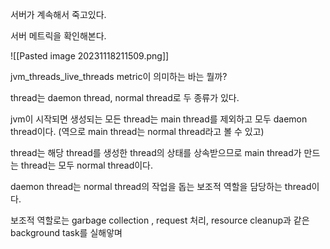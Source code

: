 서버가 계속해서 죽고있다.

서버 메트릭을 확인해본다.

![[Pasted image 20231118211509.png]]

jvm_threads_live_threads metric이 의미하는 바는 뭘까?

thread는 daemon thread, normal thread로 두 종류가 있다.

jvm이 시작되면 생성되는 모든 thread는 main thread를 제외하고 모두 daemon thread이다. (역으로 main thread는 normal thread라고 볼 수 있고)

thread는 해당 thread를 생성한 thread의 상태를 상속받으므로 main thread가 만드는 thread는 모두 normal thread이다.

daemon thread는 normal thread의 작업을 돕는 보조적 역할을 담당하는 thread이다.

보조적 역할로는 garbage collection , request 처리, resource cleanup과 같은 background task를 실해앟며 